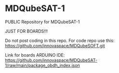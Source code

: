 # MDQubeSAT-1
PUBLIC Repository for MDQubeSAT-1

JUST FOR BOARDS!!!

Do not post coding in this repo.
For code repo use this:
https://github.com/innovaspace/MDQubeSOFT.git


Link for boards ARDUINO IDE:
https://github.com/innovaspace/MDQubeSAT-1/raw/main/package_obdh_index.json
